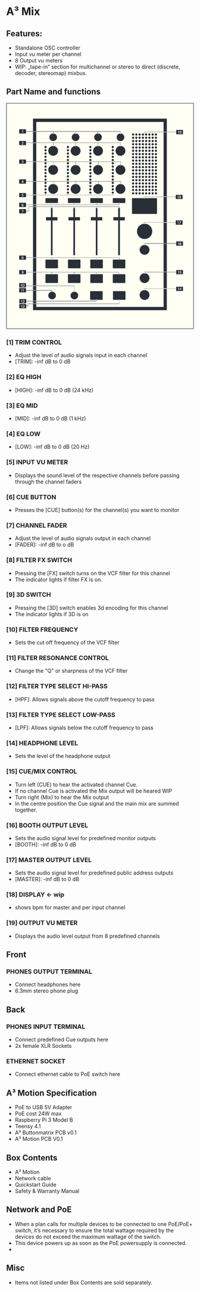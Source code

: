 # A³ Mix
## Features:
- Standalone OSC controller
- Input vu meter per channel
- 8 Output vu meters
- WIP: „tape-in“ section for multichannel or stereo to direct (discrete, decoder, stereomap) mixbus.

## Part Name and functions
![A³ Mix numbered](pics_user/a3_systen_symbol_mix_numbered.png)

### [1] TRIM CONTROL
- Adjust the level of audio signals input in each channel
- [TRIM]: -inf dB to 0 dB

### [2] EQ HIGH
- [HIGH]: -inf dB to 0 dB (24 kHz)

### [3] EQ MID
- [MID]: -inf dB to 0 dB (1 kHz)

### [4] EQ LOW
- [LOW]: -inf dB to 0 dB (20 Hz)

### [5] INPUT VU METER
- Displays the sound level of the respective channels before passing through the channel faders

### [6] CUE BUTTON
- Presses the [CUE] button(s) for the channel(s) you want to monitor

### [7] CHANNEL FADER
- Adjust the level of audio signals output in each channel
- [FADER]: -inf dB to o dB

### [8] FILTER FX SWITCH
- Pressing the [FX] switch turns on the VCF filter for this channel
- The indicator lights if filter FX is on.

### [9]  3D SWITCH
- Pressing the [3D] switch enables 3d encoding for this channel
- The indicator lights if 3D is on

### [10] FILTER FREQUENCY
- Sets the cut off frequency of the VCF filter

### [11] FILTER RESONANCE CONTROL
- Change the "Q" or sharpness of the VCF filter

### [12] FILTER TYPE SELECT HI-PASS
- [HPF]: Allows signals above the cutoff frequency to pass

### [13] FILTER TYPE SELECT LOW-PASS
- [LPF]: Allows signals below the cutoff frequency to pass

### [14] HEADPHONE LEVEL
- Sets the level of the headphone output

### [15] CUE/MIX CONTROL
- Turn left (CUE) to hear the activated channel Cue.
- If no channel Cue is activated the Mix output will be heared WIP
- Turn right (Mix) to hear the Mix output
- In the centre position the Cue signal and the main mix are summed together.

### [16] BOOTH OUTPUT LEVEL
- Sets the audio signal level for predefined monitor outputs
- [BOOTH]: -inf dB to 0 dB

### [17] MASTER OUTPUT LEVEL
- Sets the audio signal level for predefined public address outputs
- [MASTER]: -inf dB to 0 dB

### [18] DISPLAY <- wip
- shows bpm for master and per input channel

### [19] OUTPUT VU METER
- Displays the audio level output from 8 predefined channels

## Front
### PHONES OUTPUT TERMINAL
- Connect headphones here
- 6.3mm stereo phone plug

## Back
### PHONES INPUT TERMINAL
- Connect predefined Cue outputs here
-  2x female XLR Sockets

### ETHERNET SOCKET
- Connect ethernet cable to PoE switch here

## A³ Motion Specification
- PoE to USB 5V Adapter
- PoE cost 24W max
- Raspberry Pi 3 Model B
- Teensy 4.1
- A³ Buttonmatrix PCB v0.1
- A³ Motion PCB V0.1

## Box Contents
- A³ Motion
- Network cable
- Quickstart Guide
- Safety & Warranty Manual

## Network and PoE
- When a plan calls for multiple devices to be connected to one PoE/PoE+ switch, it’s necessary to ensure the total wattage required by the devices do not exceed the maximum wattage of the switch.
- This device powers up as soon as the PoE powersupply is connected.
- 
## Misc
- Items not listed under Box Contents are sold separately.